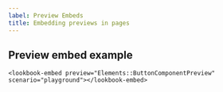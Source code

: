 ```yaml
---
label: Preview Embeds
title: Embedding previews in pages
---
```


## Preview embed example

```erb
<lookbook-embed preview="Elements::ButtonComponentPreview" scenario="playground"></lookbook-embed>
```

<lookbook-embed preview="Elements::ButtonComponentPreview" scenario="playground" param-arrow="true"></lookbook-embed>

  